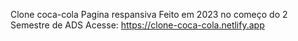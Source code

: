 Clone coca-cola
Pagina respansiva
Feito em 2023 no começo do 2 Semestre de ADS
Acesse: https://clone-coca-cola.netlify.app
